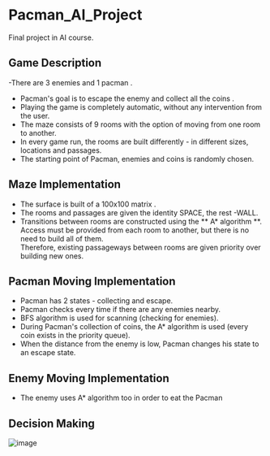 # Pacman_AI_Project


Final project in AI course.

## Game Description

-There are 3 enemies and 1 pacman .

- Pacman's goal is to escape the enemy and collect all the coins .<br/>
- Playing the game is completely automatic, without any intervention from the user.<br/>
- The maze consists of 9 rooms with the option of moving from one room to another.<br/>
- In every game run, the rooms are built differently - in different sizes, locations  and passages.<br/>
- The starting point of Pacman, enemies and coins is randomly chosen.<br/>

## Maze Implementation
- The surface is built of a 100x100 matrix .<br/>
- The rooms and passages are given the identity SPACE, the rest -WALL.<br/> 
- Transitions between rooms are constructed using the ** A* algorithm **.<br/>
 Access must be provided from each room to another, but there is no need to build all of them.<br/>
 Therefore, existing passageways between rooms are given priority over building new ones.<br/>
 
 ## Pacman Moving Implementation
 - Pacman has 2 states - collecting and escape.<br/>
 - Pacman checks every time if there are any enemies nearby.<br/>
 - BFS algorithm is used for scanning (checking for enemies).<br/>
 - During Pacman's collection of coins, the A* algorithm is used (every coin exists in the priority queue).<br/>
 - When the distance from the enemy is low, Pacman changes his state to an escape state.<br/>
 
 ## Enemy Moving Implementation
  - The enemy uses A* algorithm too in order to eat the Pacman
  
 
 


## Decision Making 
![image](https://user-images.githubusercontent.com/74130405/199086452-f977668a-32a3-40a5-84ab-190ef3f4d629.png)


